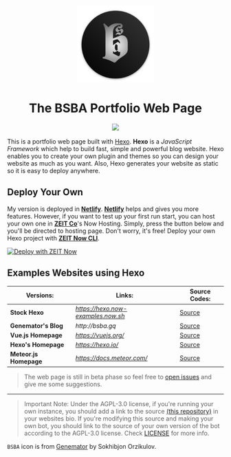 <p align="center">
  <a href="https://t.me/bsba_group">
    <img src="assets/logo.png" width="180" height="180">
  </a>
  <h1 align="center">The BSBA Portfolio Web Page</h1>
</p>

<p align="center">
  <a href="https://app.netlify.com/sites/bsba/deploys">
    <img src="https://api.netlify.com/api/v1/badges/c8bd4cd3-39c0-4893-ad01-ba2b7e52f555/deploy-status">
  </a>
</p>

This is a portfolio web page built with [Hexo](https://hexo.io). **Hexo** is a _JavaScript Framework_ which help to build fast, simple and powerful blog website.
Hexo enables you to create your own plugin and themes so you can design your website as much as you want. Also, Hexo generates your website as static so it is easy to deploy anywhere. 

## Deploy Your Own
My version is deployed in [**Netlify**](https://www.netlify.com/). [**Netlify**](https://www.netlify.com/) helps and gives you more features. However, if you want to test up your first run start, you can host your own one in [**ZEIT Co**](https://zeit.co/download)'s Now Hosting. Simply, press the button below and you'll be directed to hosting page. Don't worry, it's free!
Deploy your own Hexo project with [**ZEIT Now CLI**](https://zeit.co/download).

[![Deploy with ZEIT Now](https://zeit.co/button)](https://zeit.co/new/project?template=https://github.com/zeit/now-examples/tree/master/hexo)

## Examples Websites using Hexo 
| Versions:            | Links:                             | Source Codes:                                                 |
|----------------------|------------------------------------|---------------------------------------------------------------|
|**Stock Hexo**        | _https://hexo.now-examples.now.sh_ |[Source](https://github.com/zeit/now-examples/tree/master/hexo)|
|**Genemator's Blog**  | _http://bsba.gq_                   |[Source](https://github.com/genemators/bsba)                |
|**Vue.js Homepage**   | _https://vuejs.org/_               |[Source](https://github.com/vuejs/vuejs.org)                   |
|**Hexo's Homepage**   | _https://hexo.io/_                 |[Source](https://github.com/hexojs/hexo)                       |
|**Meteor.js Homepage**| _https://docs.meteor.com/_         |[Source](https://github.com/meteor/docs)                       |

> The web page is still in beta phase so feel free to [open issues](https://github.com/genemators/bsba/issues/new) and give me some suggestions.
---

> Important Note: Under the AGPL-3.0 license, if you're running your own instance, you should add a link to the source [(this repository)](https://github.com/genemators/bsba) in your websites bio. If you're modifying this source and making your own bot, you should link to the source of your own version of the bot according to the AGPL-3.0 license. Check [LICENSE](LICENSE) for more info.

`BSBA` icon is from [Genemator](https://t.me/genemator/) by Sokhibjon Orzikulov.